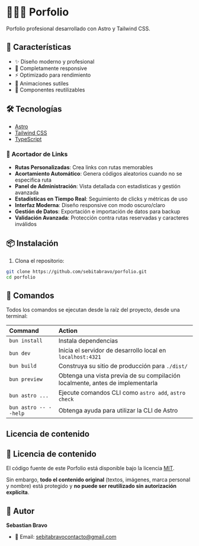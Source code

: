 # 👨🏻‍💻 Porfolio

Porfolio profesional desarrollado con Astro y Tailwind CSS.

## 🚀 Características

- ✨ Diseño moderno y profesional
- 📱 Completamente responsive
- ⚡ Optimizado para rendimiento
- 🎨 Animaciones sutiles
- 🧩 Componentes reutilizables

## 🛠️ Tecnologías

- [Astro](https://astro.build/)
- [Tailwind CSS](https://tailwindcss.com/)
- [TypeScript](https://www.typescriptlang.org/)

### 🔗 Acortador de Links
- **Rutas Personalizadas**: Crea links con rutas memorables
- **Acortamiento Automático**: Genera códigos aleatorios cuando no se especifica ruta
- **Panel de Administración**: Vista detallada con estadísticas y gestión avanzada
- **Estadísticas en Tiempo Real**: Seguimiento de clicks y métricas de uso
- **Interfaz Moderna**: Diseño responsive con modo oscuro/claro
- **Gestión de Datos**: Exportación e importación de datos para backup
- **Validación Avanzada**: Protección contra rutas reservadas y caracteres inválidos

## 📦 Instalación

1. Clona el repositorio:
```bash
git clone https://github.com/sebitabravo/porfolio.git
cd porfolio
```

## 🧞 Comandos

Todos los comandos se ejecutan desde la raíz del proyecto, desde una terminal:

| Command                   | Action                                           |
| :------------------------ | :----------------------------------------------- |
| `bun install`             | Instala dependencias                            |
| `bun dev`             | Inicia el servidor de desarrollo local en `localhost:4321`      |
| `bun build`           | Construya su sitio de producción para `./dist/`          |
| `bun preview`         | Obtenga una vista previa de su compilación localmente, antes de implementarla     |
| `bun astro ...`       | Ejecute comandos CLI como `astro add`, `astro check` |
| `bun astro -- --help` | Obtenga ayuda para utilizar la CLI de Astro                    |

## Licencia de contenido

## 📄 Licencia de contenido

El código fuente de este Porfolio está disponible bajo la licencia [MIT](./LICENSE).

Sin embargo, **todo el contenido original** (textos, imágenes, marca personal y nombre) está protegido y **no puede ser reutilizado sin autorización explícita**.

## 👤 Autor

**Sebastian Bravo**
- 📧 Email: [sebitabravocontacto@gmail.com](mailto:sebitabravocontacto@gmail.com)
